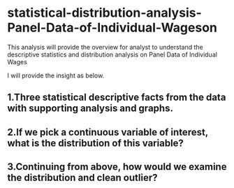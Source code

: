 # statistical-distribution-analysis-Panel-Data-of-Individual-Wageson
This analysis will provide the overview for analyst to understand the descriptive statistics and distribution analysis on Panel Data of Individual Wages

I will provide the insight as below.

## 1.Three statistical descriptive facts from the data with supporting analysis and graphs.

## 2.If we pick a continuous variable of interest, what is the distribution of this variable?

## 3.Continuing from above, how would we examine the distribution and clean outlier?

